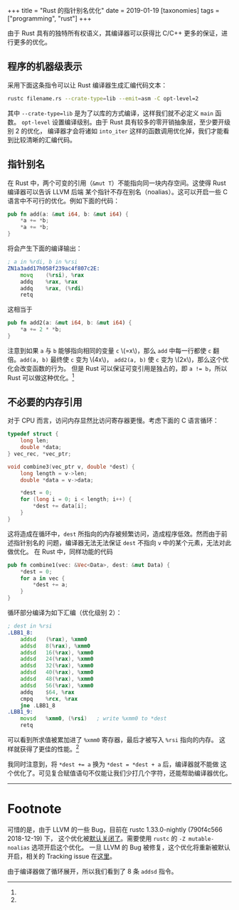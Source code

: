 +++
title = "Rust 的指针别名优化"
date = 2019-01-19
[taxonomies]
tags = ["programming", "rust"]
+++

由于 Rust 具有的独特所有权语义，其编译器可以获得比 C/C++ 更多的保证，进行更多的优化。
<!-- more -->

## 程序的机器级表示

采用下面这条指令可以让 Rust 编译器生成汇编代码文本：


```sh
rustc filename.rs --crate-type=lib --emit=asm -C opt-level=2
```
其中 `--crate-type=lib` 是为了以库的方式编译，这样我们就不必定义 `main` 函数。
`opt-level` 设置编译级别。由于 Rust 具有较多的零开销抽象层，至少要开级别 2 的优化，
编译器才会将诸如 `into_iter` 这样的函数调用优化掉，我们才能看到比较清晰的汇编代码。

## 指针别名

在 Rust 中，两个可变的引用（`&mut T`）不能指向同一块内存空间。这使得 Rust 编译器可以告诉 LLVM 后端
某个指针不存在别名（noalias）。这可以开启一些 C 语言中不可行的优化。例如下面的代码：

```rust
pub fn add(a: &mut i64, b: &mut i64) {
    *a += *b;
    *a += *b;
}
```

将会产生下面的编译输出：

```asm
; a in %rdi, b in %rsi
ZN1a3add17h058f239ac4f807c2E:
    movq    (%rsi), %rax
    addq    %rax, %rax
    addq    %rax, (%rdi)
    retq
```

这相当于

```rust
pub fn add2(a: &mut i64, b: &mut i64) {
    *a += 2 * *b;
}
```

注意到如果 `a` 与 `b` 能够指向相同的变量 `c` \\(=x\\)，那么 `add`
中每一行都使 `c` 翻倍。`add(a, b)` 最终使 `c` 变为 \\(4x\\)，
`add2(a, b)` 使 `c` 变为 \\(2x\\)，那么这个优化会改变函数的行为。
但是 Rust 可以保证可变引用是独占的，即 `a != b`，所以 Rust 可以做这种优化。[^noalias]

## 不必要的内存引用

对于 CPU 而言，访问内存显然比访问寄存器更慢。考虑下面的 C 语言循环：

```c
typedef struct {
    long len;
    double *data;
} vec_rec, *vec_ptr;

void combine3(vec_ptr v, double *dest) {
    long length = v->len;
    double *data = v->data;

    *dest = 0;
    for (long i = 0; i < length; i++) {
        *dest += data[i];
    }
}
```

这将造成在循环中，`dest` 所指向的内存被频繁访问，造成程序低效。然而由于前述指针别名的
问题，编译器无法无法保证 `dest` 不指向 `v` 中的某个元素，无法对此做优化。
在 Rust 中，同样功能的代码

```rust
pub fn combine1(vec: &Vec<Data>, dest: &mut Data) {
    *dest = 0;
    for a in vec {
        *dest += a;
    }
}
```

循环部分编译为如下汇编（优化级别 2）：

```asm
; dest in %rsi
.LBB1_8:
	addsd	(%rax), %xmm0
	addsd	8(%rax), %xmm0
	addsd	16(%rax), %xmm0
	addsd	24(%rax), %xmm0
	addsd	32(%rax), %xmm0
	addsd	40(%rax), %xmm0
	addsd	48(%rax), %xmm0
	addsd	56(%rax), %xmm0
	addq	$64, %rax
	cmpq	%rcx, %rax
	jne	.LBB1_8
.LBB1_9:
	movsd	%xmm0, (%rsi)   ; write %xmm0 to *dest
	retq

```
可以看到所求值被累加进了 `%xmm0` 寄存器，最后才被写入 `%rsi` 指向的内存。
这样就获得了更佳的性能。[^expand]

我同时注意到，将 `*dest += a` 换为 `*dest = *dest + a` 后，编译器就不能做
这个优化了。可见复合赋值语句不仅能让我们少打几个字符，还能帮助编译器优化。

---

# Footnote

[^noalias]:
可惜的是，由于 LLVM 的一些 Bug，目前在 rustc 1.33.0-nightly (790f4c566 2018-12-19) 下，
这个优化被[默认关闭了][noalias-defaut-no]。需要使用 `rustc` 的 `-Z mutable-noalias`
选项开启这个优化。 一旦 LLVM 的 Bug 被修复，这个优化将重新被默认开启，相关的 Tracking issue
在[这里](https://github.com/rust-lang/rust/issues/54878)。

[noalias-defaut-no]: https://github.com/rust-lang/rust/pull/54639

[^expand]:
由于编译器做了循环展开，所以我们看到了 8 条 `addsd` 指令。
